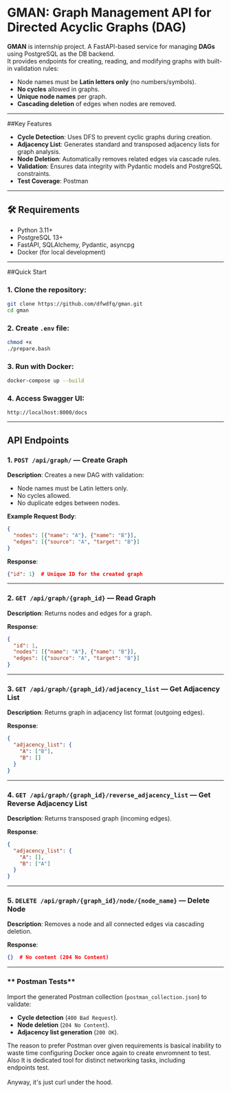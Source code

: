 # GMAN: Graph Management API for Directed Acyclic Graphs (DAG)

**GMAN** is internship project. A FastAPI-based service for managing **DAGs** using PostgreSQL as the DB backend.<br>
It provides endpoints for creating, reading, and modifying graphs with built-in validation rules:
- Node names must be **Latin letters only** (no numbers/symbols).
- **No cycles** allowed in graphs.
- **Unique node names** per graph.
- **Cascading deletion** of edges when nodes are removed.

---

##Key Features
- **Cycle Detection**: Uses DFS to prevent cyclic graphs during creation.
- **Adjacency List**: Generates standard and transposed adjacency lists for graph analysis.
- **Node Deletion**: Automatically removes related edges via cascade rules.
- **Validation**: Ensures data integrity with Pydantic models and PostgreSQL constraints.
- **Test Coverage**: Postman

---

## 🛠 Requirements
- Python 3.11+
- PostgreSQL 13+
- FastAPI, SQLAlchemy, Pydantic, asyncpg
- Docker (for local development)

---

##Quick Start

### 1. Clone the repository:
```bash
git clone https://github.com/dfwdfq/gman.git
cd gman
```

### 2. Create `.env` file:
```bash
chmod +x
./prepare.bash
```

### 3. Run with Docker:
```bash
docker-compose up --build
```

### 4. Access Swagger UI:
```
http://localhost:8000/docs
```

---

##  API Endpoints

### **1. `POST /api/graph/` — Create Graph**
**Description**: Creates a new DAG with validation:
- Node names must be Latin letters only.
- No cycles allowed.
- No duplicate edges between nodes.

**Example Request Body**:
```json
{
  "nodes": [{"name": "A"}, {"name": "B"}],
  "edges": [{"source": "A", "target": "B"}]
}
```

**Response**:
```json
{"id": 1}  # Unique ID for the created graph
```

---

### **2. `GET /api/graph/{graph_id}` — Read Graph**
**Description**: Returns nodes and edges for a graph.

**Response**:
```json
{
  "id": 1,
  "nodes": [{"name": "A"}, {"name": "B"}],
  "edges": [{"source": "A", "target": "B"}]
}
```

---

### **3. `GET /api/graph/{graph_id}/adjacency_list` — Get Adjacency List**
**Description**: Returns graph in adjacency list format (outgoing edges).

**Response**:
```json
{
  "adjacency_list": {
    "A": ["B"],
    "B": []
  }
}
```

---

### **4. `GET /api/graph/{graph_id}/reverse_adjacency_list` — Get Reverse Adjacency List**
**Description**: Returns transposed graph (incoming edges).

**Response**:
```json
{
  "adjacency_list": {
    "A": [],
    "B": ["A"]
  }
}
```

---

### **5. `DELETE /api/graph/{graph_id}/node/{node_name}` — Delete Node**
**Description**: Removes a node and all connected edges via cascading deletion.

**Response**:
```json
{}  # No content (204 No Content)
```

---

### ** Postman Tests**
Import the generated Postman collection (`postman_collection.json`) to validate:
- **Cycle detection** (`400 Bad Request`).
- **Node deletion** (`204 No Content`).
- **Adjacency list generation** (`200 OK`).

The reason to prefer Postman over given requirements is basical inability to<br>
waste time configuring Docker once again to create envromnent to test.<br>
Also It is dedicated tool for distinct networking tasks, including<br>
endpoints test. <br><br>Anyway, it's just curl under the hood.<br>
